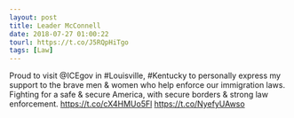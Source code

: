 ```yaml
---
layout: post
title: Leader McConnell
date: 2018-07-27 01:00:22
tourl: https://t.co/J5RQpHiTgo
tags: [Law]
---
```

Proud to visit @ICEgov in #Louisville, #Kentucky to personally express my support to the brave men &amp; women who help enforce our immigration laws. Fighting for a safe &amp; secure America, with secure borders &amp; strong law enforcement. https://t.co/cX4HMUo5Fl https://t.co/NyefyUAwso